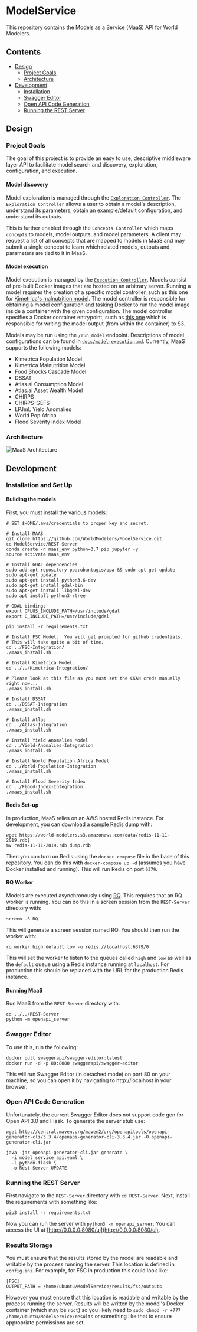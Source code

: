 # ModelService
This repository contains the Models as a Service (MaaS) API for World Modelers.
## Contents

- [Design](#design)
	- [Project Goals](#project-goals)
	- [Architecture](#architecture)
- [Development](#development)
	- [Installation](#installation)
	- [Swagger Editor](#swagger-editor)
	- [Open API Code Generation](#open-api-code-generation)
	- [Running the REST Server](#running-the-rest-server)

## Design

### Project Goals
The goal of this project is to provide an easy to use, descriptive middleware layer API to facilitate model search and discovery, exploration, configuration, and execution. 

#### Model discovery
Model exploration is managed through the [`Exploration Controller`](https://github.com/WorldModelers/ModelService/blob/master/REST-Server/openapi_server/controllers/exploration_controller.py). The `Exploration Controller` allows a user to obtain a model's description, understand its parameters, obtain an example/default configuration, and understand its outputs.

This is further enabled through the `Concepts Controller` which maps `concepts` to models, model outputs, and model parameters. A client may request a list of all concepts that are mapped to models in MaaS and may submit a single concept to learn which related models, outputs and parameters are tied to it in MaaS.

#### Model execution
Model execution is managed by the [`Execution Controller`](https://github.com/WorldModelers/ModelService/blob/master/REST-Server/openapi_server/controllers/execution_controller.py). Models consist of pre-built Docker images that are hosted on an arbitrary server. Running a model requires the creation of a specific model controller, such as this one for [Kimetrica's malnutrition model](https://github.com/WorldModelers/ModelService/blob/master/REST-Server/openapi_server/kimetrica.py). The model controller is responsible for obtaining a model configuration and tasking Docker to run the model image inside a container with the given configuration. The model controller specifies a Docker container entrypoint, such as [this one](https://github.com/WorldModelers/ModelService/blob/master/Kimetrica-Integration/run.py) which is responsible for writing the model output (from within the container) to S3.

Models may be run using the `/run_model` endpoint. Descriptions of model configurations can be found in [`docs/model-execution.md`](https://github.com/WorldModelers/ModelService/blob/master/docs/model-execution.md). Currently, MaaS supports the following models:

- Kimetrica Population Model
- Kimetrica Malnutrition Model
- Food Shocks Cascade Model
- DSSAT
- Atlas.ai Consumption Model
- Atlas.ai Asset Wealth Model
- CHIRPS
- CHIRPS-GEFS
- LPJmL Yield Anomalies
- World Pop Africa
- Flood Severity Index Model


### Architecture

![MaaS Architecture](images/MaaS-Architecture.png "MaaS Architecture")


## Development

### Installation and Set Up

#### Building the models

First, you must install the various models:

```
# SET $HOME/.aws/credentials to proper key and secret.

# Install MAAS
git clone https://github.com/WorldModelers/ModelService.git
cd ModelService/REST-Server
conda create -n maas_env python=3.7 pip jupyter -y
source activate maas_env

# Install GDAL dependencies
sudo add-apt-repository ppa:ubuntugis/ppa && sudo apt-get update
sudo apt-get update
sudo apt-get install python3.6-dev
sudo apt-get install gdal-bin
sudo apt-get install libgdal-dev
sudo apt install python3-rtree

# GDAL bindings
export CPLUS_INCLUDE_PATH=/usr/include/gdal
export C_INCLUDE_PATH=/usr/include/gdal

pip install -r requirements.txt

# Install FSC Model.  You will get prompted for github credentials.
# This will take quite a bit of time.
cd ../FSC-Integration/
./maas_install.sh

# Install Kimetrica Model.
cd ../../Kimetrica-Integration/

# Please look at this file as you must set the CKAN creds manually right now...
./maas_install.sh

# Install DSSAT
cd ../DSSAT-Integration
./maas_install.sh

# Install Atlas
cd ../Atlas-Integration
./maas_install.sh

# Install Yield Anomalies Model
cd ../Yield-Anomalies-Integration
./maas_install.sh

# Install World Population Africa Model
cd ../World-Population-Integration
./maas_install.sh

# Install Flood Severity Index
cd ../Flood-Index-Integration
./maas_install.sh
```

#### Redis Set-up
In production, MaaS relies on an AWS hosted Redis instance. For development, you can download a sample Redis dump with:

```
wget https://world-modelers.s3.amazonaws.com/data/redis-11-11-2019.rdb]
mv redis-11-11-2019.rdb dump.rdb
```

Then you can turn on Redis using the `docker-compose` file in the base of this repository. You can do this with `docker-compose up -d` (assumes you have Docker installed and running). This will run Redis on port `6379`.

#### RQ Worker

Models are executed asynchronously using [RQ](https://python-rq.org). This requires that an RQ worker is running. You can do this in a screen session from the `REST-Server` directory with:

```
screen -S RQ
```

This will generate a screen session named RQ. You should then run the worker with:

```
rq worker high default low -u redis://localhost:6379/0
```

This will set the worker to listen to the queues called `high` and `low` as well as the `default` queue using a Redis instance running at `localhost`. For production this should be replaced with the URL for the production Redis instance.

#### Running MaaS

Run MaaS from the `REST-Server` directory with:

```
cd ../../REST-Server
python -m openapi_server
```

### Swagger Editor
To use this, run the following:

```
docker pull swaggerapi/swagger-editor:latest
docker run -d -p 80:8080 swaggerapi/swagger-editor
```

This will run Swagger Editor (in detached mode) on port 80 on your machine, so you can open it by navigating to http://localhost in your browser.

### Open API Code Generation

Unfortunately, the current Swagger Editor does not support code gen for Open API 3.0 and Flask. To generate the server stub use:

```
wget http://central.maven.org/maven2/org/openapitools/openapi-generator-cli/3.3.4/openapi-generator-cli-3.3.4.jar -O openapi-generator-cli.jar

java -jar openapi-generator-cli.jar generate \
  -i model_service_api.yaml \
  -l python-flask \
  -o Rest-Server-UPDATE
```

### Running the REST Server
First navigate to the `REST-Server` directory with `cd REST-Server`. Next, install the requirements with something like:

```
pip3 install -r requirements.txt
```

Now you can run the server with `python3 -m openapi_server`. You can access the UI at [http://0.0.0.0:8080/ui](http://0.0.0.0:8080/ui).

### Results Storage
You must ensure that the results stored by the model are readable and writable by the process running the server. This location is defined in `config.ini`. For example, for FSC in production this could look like:

```
[FSC]
OUTPUT_PATH = /home/ubuntu/ModelService/results/fsc/outputs
```

However you must ensure that this location is readable and writable by the process running the server. Results will be written by the model's Docker container (which may be `root`) so you likely need to `sudo chmod -r +777 /home/ubuntu/ModelService/results` or something like that to ensure appropriate permissions are set.
